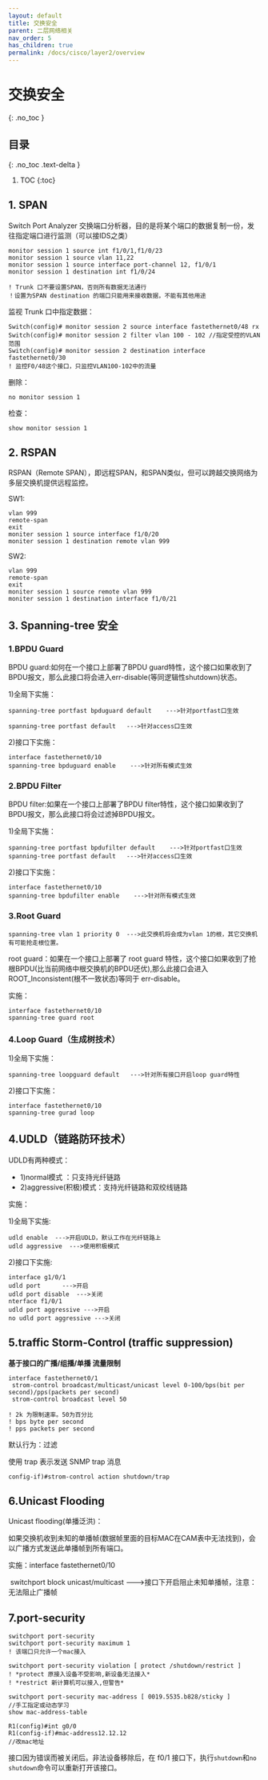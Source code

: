 ```yaml
---
layout: default
title: 交换安全
parent: 二层网络相关
nav_order: 5
has_children: true
permalink: /docs/cisco/layer2/overview
---
```


# 交换安全
{: .no_toc }

## 目录
{: .no_toc .text-delta }

1. TOC
{:toc}

## 1. SPAN

Switch Port Analyzer 交换端口分析器，目的是将某个端口的数据复制一份，发往指定端口进行监测（可以接IDS之类）

```shell
monitor session 1 source int f1/0/1,f1/0/23
monitor session 1 source vlan 11,22
monitor session 1 source interface port-channel 12, f1/0/1
monitor session 1 destination int f1/0/24

! Trunk 口不要设置SPAN，否则所有数据无法通行
！设置为SPAN destination 的端口只能用来接收数据，不能有其他用途
```

 监视 Trunk 口中指定数据：

```
Switch(config)# monitor session 2 source interface fastethernet0/48 rx
Switch(config)# monitor session 2 filter vlan 100 - 102 //指定受控的VLAN范围
Switch(config)# monitor session 2 destination interface fastethernet0/30
! 监控F0/48这个接口，只监控VLAN100-102中的流量
```

删除：

```shell
no monitor session 1
```

检查：

```shell
show monitor session 1
```

## 2. RSPAN

RSPAN（Remote SPAN），即远程SPAN，和SPAN类似，但可以跨越交换网络为多层交换机提供远程监控。

SW1:

```
vlan 999
remote-span
exit
moniter session 1 source interface f1/0/20
moniter session 1 destination remote vlan 999    
```

SW2:

```
vlan 999
remote-span
exit
moniter session 1 source remote vlan 999
moniter session 1 destination interface f1/0/21
```

## 3. Spanning-tree 安全

### 1.BPDU Guard

BPDU guard:如何在一个接口上部署了BPDU guard特性，这个接口如果收到了BPDU报文，那么此接口将会进入err-disable(等同逻辑性shutdown)状态。

1)全局下实施：

```
spanning-tree portfast bpduguard default    --->针对portfast口生效

spanning-tree portfast default   --->针对access口生效
```

2)接口下实施：

```
interface fastethernet0/10
spanning-tree bpduguard enable    --->针对所有模式生效
```

### 2.BPDU Filter

BPDU filter:如果在一个接口上部署了BPDU filter特性，这个接口如果收到了BPDU报文，那么此接口将会过滤掉BPDU报文。 

1)全局下实施：

```
spanning-tree portfast bpdufilter default    --->针对portfast口生效
spanning-tree portfast default   --->针对access口生效
```

2)接口下实施：

```
interface fastethernet0/10
spanning-tree bpdufilter enable    --->针对所有模式生效
```

### 3.Root Guard

```
spanning-tree vlan 1 priority 0  --->此交换机将会成为vlan 1的根，其它交换机有可能抢走根位置。
```



root guard：如果在一个接口上部署了 root guard 特性，这个接口如果收到了抢根BPDU(比当前网络中根交换机的BPDU还优),那么此接口会进入ROOT_Inconsistent(根不一致状态)等同于 err-disable。

实施：

```
interface fastethernet0/10
spanning-tree guard root
```

### 4.Loop Guard（生成树技术）

1)全局下实施：

```
spanning-tree loopguard default   --->针对所有接口开启loop guard特性
```

2)接口下实施：

```
interface fastethernet0/10
spanning-tree gurad loop
```

## 4.UDLD（链路防环技术）

 UDLD有两种模式：

- 1)normal模式 ：只支持光纤链路
- 2)aggressive(积极)模式：支持光纤链路和双绞线链路

实施：

1)全局下实施:

```
udld enable  --->开启UDLD，默认工作在光纤链路上
udld aggressive  --->使用积极模式
```



2)接口下实施:

```
interface g1/0/1
udld port      --->开启
udld port disable  --->关闭
nterface f1/0/1
udld port aggressive --->开启
no udld port aggressive --->关闭
```

## 5.traffic Storm-Control (traffic suppression)

**基于接口的广播/组播/单播 流量限制**

```
interface fastethernet0/1
 strom-control broadcast/multicast/unicast level 0-100/bps(bit per second)/pps(packets per second)
 strom-control broadcast level 50

! 2k 为限制速率。50为百分比
! bps byte per second
! pps packets per second
```

 

默认行为：过滤

使用 trap 表示发送 SNMP trap 消息

```
config-if)#strom-control action shutdown/trap
```

## 6.Unicast Flooding

Unicast flooding(单播泛洪)：

如果交换机收到未知的单播帧(数据帧里面的目标MAC在CAM表中无法找到)，会以广播方式发送此单播帧到所有端口。

实施：interface fastethernet0/10

​    switchport block unicast/multicast    --->接口下开启阻止未知单播帧，注意：无法阻止广播帧

## 7.port-security

```
switchport port-security
switchport port-security maximum 1
! 该端口只允许一个mac接入

switchport port-security violation [ protect /shutdown/restrict ]
! *protect 原接入设备不受影响,新设备无法接入*
! *restrict 新计算机可以接入,但警告*
```

 ```
 switchport port-security mac-address [ 0019.5535.b828/sticky ]
 //手工指定或动态学习
 show mac-address-table
 
 R1(config)#int g0/0
 R1(config-if)#mac-address12.12.12
 //改mac地址
 ```



接口因为错误而被关闭后。非法设备移除后，在 f0/1 接口下，执行`shutdown`和`no shutdown`命令可以重新打开该接口。

